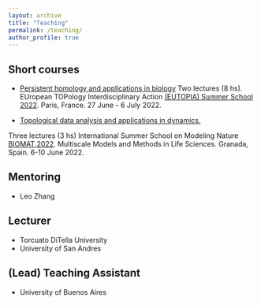 ```yaml
---
layout: archive
title: "Teaching"
permalink: /teaching/
author_profile: true
---
```


<!--
{% include base_path %}

{% for post in site.teaching reversed %}
  {% include archive-single.html %}
{% endfor %}
-->

## Short courses

* [Persistent homology and applications in biology](https://github.com/ximenafernandez/eutopia2022) 
Two lectures (8 hs). 
EUropean TOPology Interdisciplinary Action [(EUTOPIA) Summer School 2022](https://eutopia.unitn.eu/eutopia-summer-school-program/).
Paris, France. 27 June - 6 July 2022.



* [Topological data analysis and applications in dynamics.](https://github.com/ximenafernandez/biomat2022) 

Three lectures (3 hs) 
International Summer School on Modeling Nature [BIOMAT 2022](https://www.modelingnature.org/international-phd-school-2022).
Multiscale Models and Methods in Life Sciences. Granada, Spain. 6-10 June 2022.




## Mentoring

* Leo Zhang


## Lecturer

* Torcuato DiTella University
* University of San Andres

## (Lead) Teaching Assistant
* University of Buenos Aires

